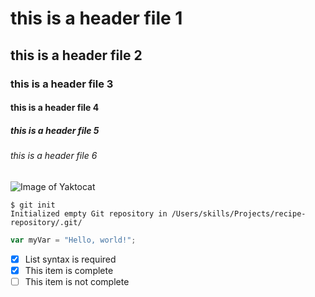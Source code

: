 # this is a header file 1
## this is a header file 2
### this is a header file 3
#### this is a header file 4
##### this is a header file 5
###### this is a header file 6
![Image of Yaktocat](https://octodex.github.com/images/yaktocat.png)
```
$ git init
Initialized empty Git repository in /Users/skills/Projects/recipe-repository/.git/
```
``` javascript
var myVar = "Hello, world!";
```
- [x] List syntax is required
- [x] This item is complete
- [ ] This item is not complete
